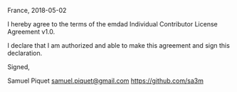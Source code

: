 France, 2018-05-02

I hereby agree to the terms of the emdad Individual Contributor License
Agreement v1.0.

I declare that I am authorized and able to make this agreement and sign this
declaration.

Signed,

Samuel Piquet samuel.piquet@gmail.com https://github.com/sa3m
